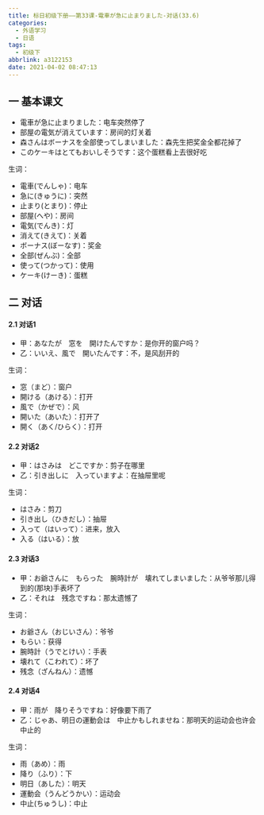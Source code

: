 ```yaml
---
title: 标日初级下册——第33课-電車が急に止まりました-对话(33.6)
categories:
  - 外语学习
  - 日语
tags:
  - 初级下
abbrlink: a3122153
date: 2021-04-02 08:47:13
---
```

## 一 基本课文

* 電車が急に止まりました：电车突然停了
* 部屋の電気が消えています：房间的灯关着
* 森さんはボーナスを全部使ってしまいました：森先生把奖金全都花掉了
* このケーキはとてもおいしそうです：这个蛋糕看上去很好吃

<!--more-->

生词：

* 電車(でんしゃ)：电车
* 急に(きゅうに)：突然
* 止まり(とまり)：停止
* 部屋(へや)：房间
* 電気(でんき)：灯
* 消えて(きえて)：关着
* ボーナス(ぼーなす)：奖金
* 全部(ぜんぶ)：全部
* 使って(つかって)：使用
* ケーキ(けーき)：蛋糕

## 二 对话

#### 2.1 对话1

* 甲：あなたが　窓を　開けたんですか：是你开的窗户吗？
* 乙：いいえ、風で　開いたんです：不，是风刮开的

生词：

* 窓（まど）：窗户
* 開ける（あける）：打开
* 風で（かぜで）：风
* 開いた（あいた）：打开了
* 開く（あく/ひらく）：打开

#### 2.2 对话2

* 甲：はさみは　どこですか：剪子在哪里
* 乙：引き出しに　入っていますよ：在抽屉里呢

生词：

* はさみ：剪刀
* 引き出し（ひきだし）：抽屉
* 入って（はいって）：进来，放入
* 入る（はいる）：放

#### 2.3 对话3

* 甲：お爺さんに　もらった　腕時計が　壊れてしまいました：从爷爷那儿得到的(那块)手表坏了
* 乙：それは　残念ですね：那太遗憾了

生词：

* お爺さん（おじいさん）：爷爷
* もらい：获得
* 腕時計（うでとけい）：手表
* 壊れて（こわれて）：坏了
* 残念（ざんねん）：遗憾

####  2.4 对话4

* 甲：雨が　降りそうですね：好像要下雨了
* 乙：じゃあ、明日の運動会は　中止かもしれませね：那明天的运动会也许会中止的

生词：

* 雨（あめ）：雨
* 降り（ふり）：下
* 明日（あした）：明天
* 運動会（うんどうかい）：运动会
* 中止(ちゅうし)：中止
